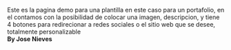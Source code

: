 Este es la pagina demo para una plantilla en este caso para un portafolio, en el contamos con la posibilidad de colocar una imagen, descripcion, y tiene 4 botones para redirecionar a redes sociales o el sitio web que se desee, totalmente personalizable
<strong><br>By Jose Nieves</strong>

